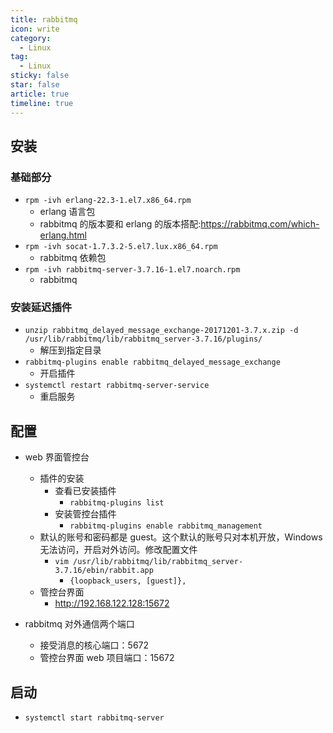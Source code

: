 ```yaml
---
title: rabbitmq
icon: write
category:
  - Linux
tag:
  - Linux
sticky: false
star: false
article: true
timeline: true
---
```

## 安装

### 基础部分

- `rpm -ivh erlang-22.3-1.el7.x86_64.rpm`
  - erlang 语言包
  - rabbitmq 的版本要和 erlang 的版本搭配:https://rabbitmq.com/which-erlang.html
- `rpm -ivh socat-1.7.3.2-5.el7.lux.x86_64.rpm`
  - rabbitmq 依赖包
- `rpm -ivh rabbitmq-server-3.7.16-1.el7.noarch.rpm`
  - rabbitmq

### 安装延迟插件

- `unzip rabbitmq_delayed_message_exchange-20171201-3.7.x.zip -d /usr/lib/rabbitmq/lib/rabbitmq_server-3.7.16/plugins/`
  - 解压到指定目录
- `rabbitmq-plugins enable rabbitmq_delayed_message_exchange`
  - 开启插件
- `systemctl restart rabbitmq-server-service`
  - 重启服务

## 配置

- web 界面管控台

  - 插件的安装
    - 查看已安装插件
      - `rabbitmq-plugins list`
    - 安装管控台插件
      - `rabbitmq-plugins enable rabbitmq_management`
  - 默认的账号和密码都是 guest。这个默认的账号只对本机开放，Windows 无法访问，开启对外访问。修改配置文件
    - `vim /usr/lib/rabbitmq/lib/rabbitmq_server-3.7.16/ebin/rabbit.app`
      - `{loopback_users, [guest]},`
  - 管控台界面
    - http://192.168.122.128:15672

- rabbitmq 对外通信两个端口
  - 接受消息的核心端口：5672
  - 管控台界面 web 项目端口：15672

## 启动

- `systemctl start rabbitmq-server`
